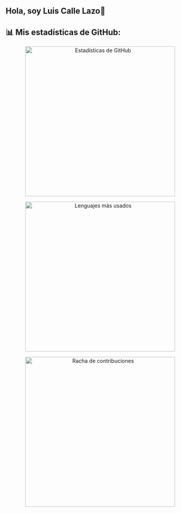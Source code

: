## Hola, soy Luis Calle Lazo👋


## 📊 Mis estadísticas de GitHub:

<p align="center">
  <img src="https://github-readme-stats.vercel.app/api?username=LuisCalleLazo&show_icons=true&theme=tokyonight" alt="Estadísticas de GitHub" width="400">
</p>

<p align="center">
  <img src="https://github-readme-stats.vercel.app/api/top-langs/?username=LuisCalleLazo&layout=compact&theme=tokyonight" alt="Lenguajes más usados" width="400">
</p>

<p align="center">
  <img src="https://github-readme-streak-stats.herokuapp.com/?user=LuisCalleLazo&theme=tokyonight" alt="Racha de contribuciones" width="400">
</p>
